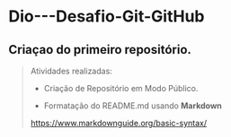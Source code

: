 # Dio---Desafio-Git-GitHub
## Criaçao do primeiro repositório.

>Atividades realizadas: 
>
>
>- Criação de Repositório em Modo Público. 
>
>- Formatação do README.md usando **Markdown**
>
>https://www.markdownguide.org/basic-syntax/

